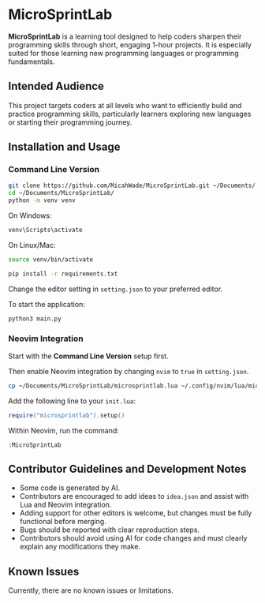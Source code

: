 # MicroSprintLab

**MicroSprintLab** is a learning tool designed to help coders sharpen their programming skills through short, engaging 1-hour projects. It is especially suited for those learning new programming languages or programming fundamentals.

## Intended Audience

This project targets coders at all levels who want to efficiently build and practice programming skills, particularly learners exploring new languages or starting their programming journey.

## Installation and Usage

### Command Line Version

```bash
git clone https://github.com/MicahWade/MicroSprintLab.git ~/Documents/
cd ~/Documents/MicroSprintLab/
python -m venv venv
```

On Windows:
```bash
venv\Scripts\activate
```

On Linux/Mac:
```bash
source venv/bin/activate
```

```bash
pip install -r requirements.txt
```

Change the editor setting in `setting.json` to your preferred editor.

To start the application:

```bash
python3 main.py
```

### Neovim Integration

Start with the **Command Line Version** setup first.

Then enable Neovim integration by changing `nvim` to `true` in `setting.json`.

```bash
cp ~/Documents/MicroSprintLab/microsprintlab.lua ~/.config/nvim/lua/microsprintlab.lua
```

Add the following line to your `init.lua`:

```lua
require("microsprintlab").setup()
```

Within Neovim, run the command:

```
:MicroSprintLab
```

## Contributor Guidelines and Development Notes

- Some code is generated by AI.
- Contributors are encouraged to add ideas to `idea.json` and assist with Lua and Neovim integration.
- Adding support for other editors is welcome, but changes must be fully functional before merging.
- Bugs should be reported with clear reproduction steps.
- Contributors should avoid using AI for code changes and must clearly explain any modifications they make.

## Known Issues

Currently, there are no known issues or limitations.
